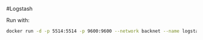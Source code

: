 #Logstash

Run with:
```bash
docker run -d -p 5514:5514 -p 9600:9600 --network backnet --name logstash logstash:latest
```